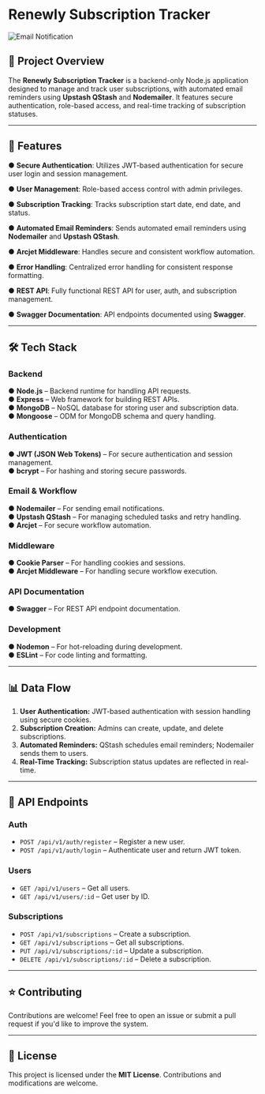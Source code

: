 # Renewly Subscription Tracker

![Email Notification](./path-to-your-image.png)

## 🚀 Project Overview

The **Renewly Subscription Tracker** is a backend-only Node.js application designed to manage and track user subscriptions, with automated email reminders using **Upstash QStash** and **Nodemailer**. It features secure authentication, role-based access, and real-time tracking of subscription statuses.

---

## 📌 Features

● **Secure Authentication**: Utilizes JWT-based authentication for secure user login and session management.

● **User Management**: Role-based access control with admin privileges.

● **Subscription Tracking**: Tracks subscription start date, end date, and status.

● **Automated Email Reminders**: Sends automated email reminders using **Nodemailer** and **Upstash QStash**.

● **Arcjet Middleware**: Handles secure and consistent workflow automation.

● **Error Handling**: Centralized error handling for consistent response formatting.

● **REST API**: Fully functional REST API for user, auth, and subscription management.

● **Swagger Documentation**: API endpoints documented using **Swagger**.

---

## 🛠️ Tech Stack

### **Backend**

● **Node.js** – Backend runtime for handling API requests.  
● **Express** – Web framework for building REST APIs.  
● **MongoDB** – NoSQL database for storing user and subscription data.  
● **Mongoose** – ODM for MongoDB schema and query handling.

### **Authentication**

● **JWT (JSON Web Tokens)** – For secure authentication and session management.  
● **bcrypt** – For hashing and storing secure passwords.

### **Email & Workflow**

● **Nodemailer** – For sending email notifications.  
● **Upstash QStash** – For managing scheduled tasks and retry handling.  
● **Arcjet** – For secure workflow automation.

### **Middleware**

● **Cookie Parser** – For handling cookies and sessions.  
● **Arcjet Middleware** – For handling secure workflow execution.

### **API Documentation**

● **Swagger** – For REST API endpoint documentation.

### **Development**

● **Nodemon** – For hot-reloading during development.  
● **ESLint** – For code linting and formatting.

---

## 📊 Data Flow

1. **User Authentication:** JWT-based authentication with session handling using secure cookies.
2. **Subscription Creation:** Admins can create, update, and delete subscriptions.
3. **Automated Reminders:** QStash schedules email reminders; Nodemailer sends them to users.
4. **Real-Time Tracking:** Subscription status updates are reflected in real-time.

---

## 📄 API Endpoints

### **Auth**

- `POST /api/v1/auth/register` – Register a new user.
- `POST /api/v1/auth/login` – Authenticate user and return JWT token.

### **Users**

- `GET /api/v1/users` – Get all users.
- `GET /api/v1/users/:id` – Get user by ID.

### **Subscriptions**

- `POST /api/v1/subscriptions` – Create a subscription.
- `GET /api/v1/subscriptions` – Get all subscriptions.
- `PUT /api/v1/subscriptions/:id` – Update a subscription.
- `DELETE /api/v1/subscriptions/:id` – Delete a subscription.

---

## ⭐ Contributing

Contributions are welcome! Feel free to open an issue or submit a pull request if you'd like to improve the system.

---

## 📜 License

This project is licensed under the **MIT License**. Contributions and modifications are welcome.
